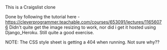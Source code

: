 This is a Craigslist clone

Done by following the tutorial here - https://cleverprogrammer.teachable.com/courses/653091/lectures/11656076
Didn't quite get the image resizing to work, nor did i get it hosted using Django_Heroku. 
Still quite a good exercise.

NOTE: The CSS style sheet is getting a 404 when running. Not sure why??
